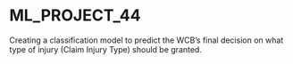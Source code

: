 # ML_PROJECT_44
Creating a classification model to predict the WCB’s final decision on what type of injury (Claim Injury Type) should be granted.
